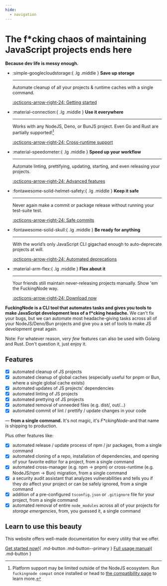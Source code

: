 ```yaml
---
hide:
  - navigation
---
```


<!-- markdownlint-disable md033 -->
<!-- markdownlint-disable md030 -->

# The f*cking chaos of maintaining JavaScript projects ends here

**Because dev life is messy enough.**

<div class="grid cards" markdown>

-   :simple-googlecloudstorage:{ .lg .middle } **Save up storage**

    ---

    Automate cleanup of all your projects & runtime caches with a single command.

    [:octicons-arrow-right-24: Getting started](manual/usage.md#the-clean-command)

-   :material-connection:{ .lg .middle } **Use it everywhere**

    ---

    Works with any NodeJS, Deno, or BunJS project. Even Go and Rust are partially supported![^1]

    [:octicons-arrow-right-24: Cross-runtime support](learn/cross-runtime-support.md)

-   :material-speedometer:{ .lg .middle } **Speed up your workflow**

    ---

    Automate linting, prettifying, updating, starting, and even releasing your projects.

    [:octicons-arrow-right-24: Advanced features](manual/index.md#fckingnode-full-manual)

-   :fontawesome-solid-helmet-safety:{ .lg .middle } **Keep it safe**

    ---

    Never again make a commit or package release without running your test-suite test.

    [:octicons-arrow-right-24: Safe commits](./manual/commit.md)

-   :fontawesome-solid-skull:{ .lg .middle } **Be ready for anything**

    ---

    With the world’s only JavaScript CLI gigachad enough to auto-deprecate projects at will.

    [:octicons-arrow-right-24: Automated deprecations](./manual/surrender.md)

-   :material-arm-flex:{ .lg .middle } **Flex about it**

    ---

    Your friends still maintain never-releasing projects manually. Show 'em the FuckingNode way.

    [:octicons-arrow-right-24: Download now](https://github.com/FuckingNode/FuckingNode/releases/latest)

</div>

**FuckingNode is a CLI tool that automates tasks and gives you tools to make JavaScript development less of a f\*cking headache.** We can't fix your bugs, but we can automate most headache-giving tasks across all of your NodeJS/Deno/Bun projects and give you a set of tools to make JS development great again.

Note: For whatever reason, _very few_ features can also be used with Golang and Rust. Don't question it, just enjoy it.

## Features

- [x] automated cleanup of JS projects
- [x] automated cleanup of global caches (especially useful for pnpm or Bun, where a single global cache exists)
- [x] automated updates of JS projects' dependencies
- [x] automated linting of JS projects
- [x] automated prettying of JS projects
- [x] automated removal of unneeded files (e.g. dist/, out/...)
- [x] automated commit of lint / prettify / update changes in your code

— **from a single command.** It's not magic, it's _F\*ckingNode_-and that name is shipping to production.

Plus other features like:

- [x] automated release / update process of npm / jsr packages, from a single command
- [x] automated cloning of a repo, installation of dependencies, and opening of your favorite editor for a project, from a single command
- [x] automated cross-manager (e.g. npm -> pnpm) or cross-runtime (e.g. NodeJS/npm -> Bun) migration, from a single command
- [x] a security audit assistant that analyzes vulnerabilities and tells you if they _do_ affect your project or can be safely ignored, from a single command
- [x] addition of a pre-configured `tsconfig.json` or `.gitignore` file for your project, from a single command
- [x] automated removal of entire `node_modules` across all of your projects for _storage emergencies_, from, you guessed it, a single command

## Learn to use this beauty

This website offers well-made documentation for every utility that we offer.

[Get started now!](manual/index.md#tldr-for-getting-started-as-soon-as-possible){ .md-button .md-button--primary }
[Full usage manual](manual/install.md){ .md-button }

[^1]:
    Platform support may be limited outside of the NodeJS ecosystem. Run `fuckingnode compat` once installed or head to [the compatibility page](learn/cross-runtime-support.md) to learn more.
